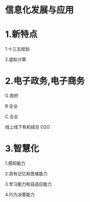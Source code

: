 # 信息化发展与应用

# 1.新特点
1.十三五规划

2.虚拟计算

# 2.电子政务,电子商务
G 政府

B 企业

C 企业

线上线下有机结合 O2O

# 3.智慧化
1.感知能力

2.具有记忆和思维能力

3.学习能力和自适应能力

4.行为决策能力